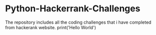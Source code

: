 # Python-Hackerrank-Challenges
The repository includes all the coding challenges that i have completed from hackerank website.
print('Hello World')
